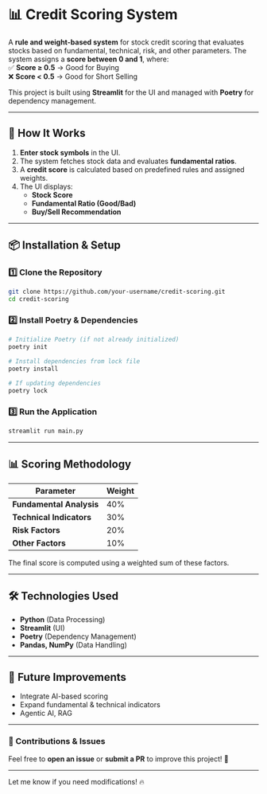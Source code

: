 # **📊 Credit Scoring System**  

A **rule and weight-based system** for stock credit scoring that evaluates stocks based on fundamental, technical, risk, and other parameters. The system assigns a **score between 0 and 1**, where:  
✅ **Score ≥ 0.5** → Good for Buying  
❌ **Score < 0.5** → Good for Short Selling  

This project is built using **Streamlit** for the UI and managed with **Poetry** for dependency management.  

---

## **🚀 How It Works**  
1. **Enter stock symbols** in the UI.  
2. The system fetches stock data and evaluates **fundamental ratios**.  
3. A **credit score** is calculated based on predefined rules and assigned weights.  
4. The UI displays:  
   - **Stock Score**  
   - **Fundamental Ratio (Good/Bad)**  
   - **Buy/Sell Recommendation**  

---

## **📦 Installation & Setup**  

### **1️⃣ Clone the Repository**  
```bash
git clone https://github.com/your-username/credit-scoring.git
cd credit-scoring
```

### **2️⃣ Install Poetry & Dependencies**  
```bash
# Initialize Poetry (if not already initialized)
poetry init  

# Install dependencies from lock file
poetry install  

# If updating dependencies
poetry lock  
```

### **3️⃣ Run the Application**  
```bash
streamlit run main.py
```

---

## **📊 Scoring Methodology**  

| Parameter  | Weight  |
|------------|--------|
| **Fundamental Analysis** | 40% |
| **Technical Indicators** | 30% |
| **Risk Factors** | 20% |
| **Other Factors** | 10% |

The final score is computed using a weighted sum of these factors.  

---

## **🛠️ Technologies Used**  
- **Python** (Data Processing)  
- **Streamlit** (UI)  
- **Poetry** (Dependency Management)  
- **Pandas, NumPy** (Data Handling)  

---

## **📌 Future Improvements**  
- Integrate AI-based scoring  
- Expand fundamental & technical indicators  
- Agentic AI, RAG

---

### **📩 Contributions & Issues**  
Feel free to **open an issue** or **submit a PR** to improve this project! 🚀  

---

Let me know if you need modifications! 🔥